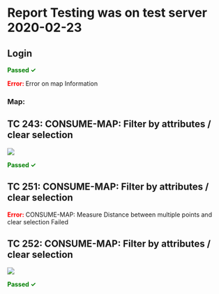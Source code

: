 # Report Testing was on test server 2020-02-23

## Login

<span style="color:green"><b> Passed  ✓  </b></span>

<span style="color:red"><b> Error: </b></span> Error on map Information 

### Map:

## TC 243: CONSUME-MAP: Filter by attributes / clear selection 

![](https://storage.googleapis.com/was-testing/screenShot5456Qa3H1QFUnbMU.png?authuser=1)

<span style="color:green"><b> Passed  ✓  </b></span>

## TC 251: CONSUME-MAP: Filter by attributes / clear selection 

<span style="color:red"><b> Error: </b></span> CONSUME-MAP: Measure Distance between multiple points and clear selection Failed

## TC 252: CONSUME-MAP: Filter by attributes / clear selection 

![](https://storage.googleapis.com/was-testing/screenShot5456PQdZFTrzUM6E.png?authuser=1)

<span style="color:green"><b> Passed  ✓  </b></span>